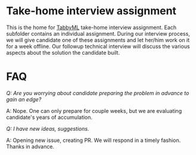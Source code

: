 # Take-home interview assignment

This is the home for [TabbyML](https://www.tabbyml.com) take-home interview assignment. Each subfolder contains an individual assignment. During our interview process, we will give candidate one of these assignments and let her/him work on it for a week offline. Our followup technical interview will discuss the various aspects about the solution the candidate built.


# FAQ

_Q: Are you worrying about candidate preparing the problem in advance to gain an edge?_

A: Nope. One can only prepare for couple weeks, but we are evaluating candidate's years of accumulation.

_Q: I have new ideas, suggestions._

A: Opening new issue, creating PR. We will respond in a timely fashion. Thanks in advance.
